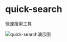 # quick-search

快速搜索工具

![quick-search演示图](https://user-images.githubusercontent.com/51696131/118353792-7c4dda00-b59a-11eb-8cd6-c76db8d0b712.gif)
